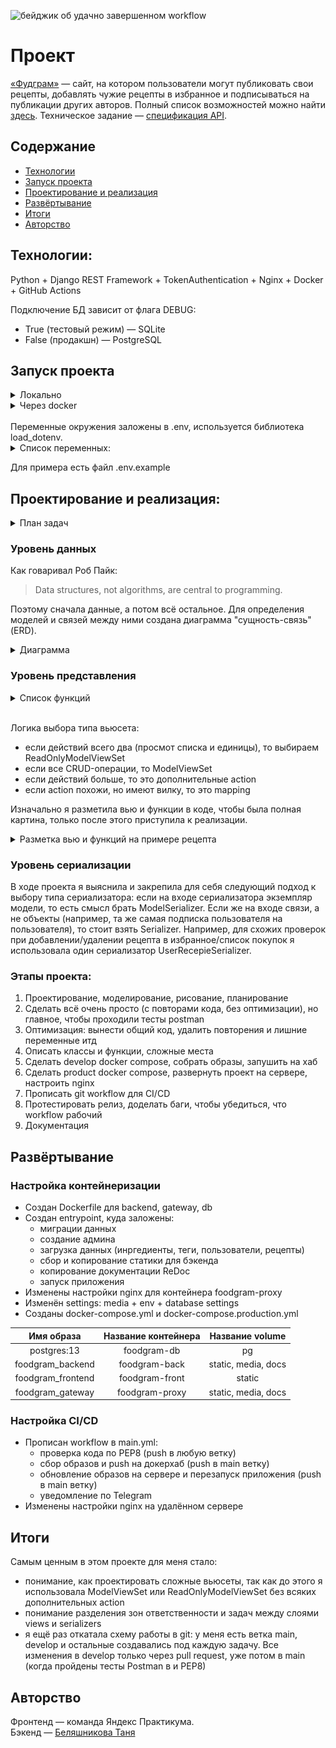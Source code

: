 ![бейджик об удачно завершенном workflow](https://github.com/belyashnikovatn/foodgram/actions/workflows/main.yml/badge.svg)

# Проект 
[«Фудграм»](https://yummyinyourtummy.ru/recipes) — сайт, на котором пользователи могут публиковать свои рецепты, добавлять чужие рецепты в избранное и подписываться на публикации других авторов. Полный список возможностей можно найти [здесь](https://yummyinyourtummy.ru/about). Техническое задание — [спецификация API](https://yummyinyourtummy.ru/api/docs/).

## Содержание
- [Технологии](#технологии)
- [Запуск проекта](#запуск-проекта)
- [Проектирование и реализация](#проектирование-и-реализация)
- [Развёртывание](#развёртывание)
- [Итоги](#итоги)
- [Авторство](#авторство)

## Технологии:
Python + Django REST Framework + TokenAuthentication + Nginx + Docker + GitHub Actions  

Подключение БД зависит от флага DEBUG:
- True (тестовый режим) — SQLite
- False (продакшн) — PostgreSQL


## Запуск проекта 
<details>
<summary>Локально</summary>
 
- $ git clone https://github.com/belyashnikovatn/foodgram.git 
- $ cd frontend
- $ npm i
- $ npm run start
  
В другом терминале:
- $ cd backend
- $ python -m venv venv
- $ source venv/Scripts/activate
- $ python -m pip install --upgrade pip
- $ pip install -r requirements.txt
- $ python manage.py migrate
- $ python manage.py runserver
</details>

<details>
<summary>Через docker</summary>
 
- $ cd infra
- docker compose up -d --build
</details>

<br/>  
Переменные окружения заложены в .env, используется библиотека load_dotenv. 
<details>
 <summary>Список переменных:</summary>

Для подключения к СУБД postgres:  
POSTGRES_DB=exmaple  
POSTGRES_USER=exmaple  
POSTGRES_PASSWORD=exmaple  
DB_HOST=exmaple  
DB_PORT=exmaple  

Для настроек проекта:  
SECRET_KEY=exmaple  
DEBUG=TrueOrAny  
ALLOWED_HOSTS=domain,xxx.xxx.xxx.xxx  

Для создания админа (функция initadmin):  
username=username  
email=username@gmail.com  
first_name=first_name  
last_name=last_name  
password=password  
</details>

Для примера есть файл .env.example

## Проектирование и реализация:

<details>
<summary> План задач </summary> 

| Задача	| Статус | Результат |
|:-------------|:-------------|:-------------|
|Модель данных ERD|Выполнено|---|
|Определить приложения|Выполнено| 3 приложения: users, recepies, api |
|Определить модель для пользователя|Выполнено| Поля пользователя не стандартные (+фото) -> заменяем модель User |
|Создать проект и приложения|Выполнено| 3 приложения: users, recepies, api (именно в таком порядке зависимости) |
|Настроить аутентификацию/авторизацию|Выполнено| --- |
|Создать модели данных|Выполнено| ---|
|Определить список функций для проектирования вьюсетов|Выполнено | Файл-таблица. Список вью: Users, Ingredi Tag Recipe |
|Настроить админку стандарт|Выполнено| --- |
|Настроить админку расширено |Выполнено| --- |
|Локализация всего проекта |Выполнено| --- |
|Создать сериализаторы|Выполнено| --- |
|Создать вьюшки|Выполнено| ---- |
|Создать пермишены|Выполнено| --- |
|Подготовить тестовые данные для загрузки|Выполнено| --- |
|Доработать compose |Выполнено| --- |
|Создать прод compose|Выполнено| --- |
|Настроить CI/CD|Выполнено| --- |
|Вшить загрузку данных в CI/CD|Выполнено| --- |
|Вшить создание админа в CI/CD|Выполнено| --- |
</details>


### Уровень данных 
Как говаривал Роб Пайк:

> Data structures, not algorithms, are central to programming.  

Поэтому сначала данные, а потом всё остальное. Для определения моделей и связей между ними создана диаграмма "сущность-связь" (ERD).   
<details>
<summary>Диаграмма</summary>

 ![ERD](https://github.com/belyashnikovatn/foodgram/blob/main/ERD_API_FOODGRAM.png)
 </details>  

### Уровень представления

<details>
<summary>Список функций</summary>

 ![views](https://github.com/belyashnikovatn/foodgram/blob/main/views.png)
</details>

<br>


Логика выбора типа вьюсета:  

- если действий всего два (просмот списка и единицы), то выбираем ReadOnlyModelViewSet
- если все CRUD-операции, то ModelViewSet
- если действий больше, то это дополнительные action 
- если action похожи, но имеют вилку, то это mapping  

Изначально я разметила вью и функции в коде, чтобы была полная картина, только после этого приступила к реализации.

<details>
<summary>Разметка вью и функций на примере рецепта</summary>

```python
class RecipeViewSet(viewsets.ModelViewSet):
    queryset = Recipe.objects.all()

    @action(detail=True, permission_classes=(IsAuthenticated,))
    def favorite(self, request, pk):
        """Action для избранного рецепта."""
        return Response({'message': f'That MAIN recipe action for {self}.'})

    @favorite.mapping.post
    def add_into_fav(self, request, pk):
        """Добавить рецепт в избранное."""
        return Response({'message': f'Add recipe into {pk} favs.'})

    @favorite.mapping.delete
    def del_from_fav(self, request, pk):
        """Удалить рецепт из избранного."""
        return Response({'message': f'Del recipe from {pk} favs.'})

    @action(detail=True, permission_classes=(IsAuthenticated,), url_path='get-link')
    def get_link(self, request, pk):
        """Получить короткую ссылку на рецепт."""
        return Response({'message': f'Get your link to {pk} res.'})
```
</details>


### Уровень сериализации
В ходе проекта я выяснила и закрепила для себя следующий подход к выбору типа сериализатора: если на входе сериализатора экземпляр модели, то есть смысл брать ModelSerializer. Если же на входе связи, а не объекты (например, та же самая подписка пользователя на пользователя), то стоит взять Serializer. Например, для схожих проверок при добавлении/удалении рецепта в избранное/список покупок я использовала один сериализатор UserRecepieSerializer.



### Этапы проекта:  

1. Проектирование, моделирование, рисование, планирование  
2. Сделать всё очень просто (с повторами кода, без оптимизации), но главное, чтобы проходили тесты postman  
3. Оптимизация: вынести общий код, удалить повторения и лишние переменные итд  
4. Описать классы и функции, сложные места  
5. Сделать develop docker compose, собрать образы, запушить на хаб  
6. Сделать product docker compose, развернуть проект на сервере, настроить nginx  
7. Прописать git workflow для CI/CD  
8. Протестировать релиз, доделать баги, чтобы убедиться, что workflow рабочий  
9. Документация  

## Развёртывание
### Настройка контейнеризации
- Создан Dockerfile для backend, gateway, db 
- Создан entrypoint, куда заложены: 
    - миграции данных
    - создание админа
    - загрузка данных (инргедиенты, теги, пользователи, рецепты)
    - сбор и копирование статики для бэкенда
    - копирование документации ReDoc
    - запуск приложения
- Изменены настройки nginx для контейнера foodgram-proxy
- Изменён settings: media + env + database settings
- Созданы  docker-compose.yml и docker-compose.production.yml

|Имя образа	|Название контейнера|Название volume|
|:-------------:|:-------------:|:-------------:|
|postgres:13|foodgram-db|pg|
|foodgram_backend|foodgram-back|static, media, docs| 
|foodgram_frontend|foodgram-front|static|
|foodgram_gateway|foodgram-proxy|static, media, docs| 

### Настройка CI/CD
- Прописан workflow в main.yml:
    - проверка кода по PEP8 (push в любую ветку)
    - сбор образов и push на докерхаб (push в main ветку)
    - обновление образов на сервере и перезапуск приложения (push в main ветку)
    - уведомление по Telegram 
- Изменены настройки nginx на удалённом сервере

## Итоги
Самым ценным в этом проекте для меня стало:
- понимание, как проектировать сложные вьюсеты, так как до этого я использовала ModelViewSet или ReadOnlyModelViewSet без всяких дополнительных action 
- понимание разделения зон ответственности и задач между слоями views и serializers  
- я ещё раз откатала схему работы в git: у меня есть ветка main, develop и остальные создавались под каждую задачу. Все изменения в develop только через pull request, уже потом в main (когда пройдены тесты Postman в и PEP8)


## Авторство
Фронтенд — команда Яндекс Практикума.  
Бэкенд — [Беляшникова Таня](https://github.com/belyashnikovatn)
